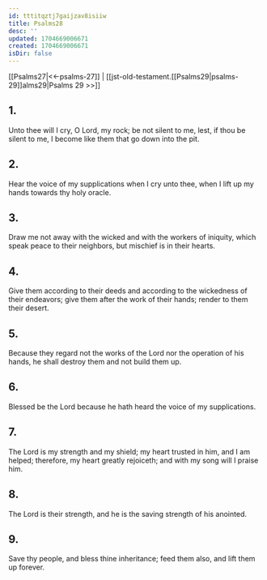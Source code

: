 ```yaml
---
id: tttitqztj7gaijzav8isiiw
title: Psalms28
desc: ''
updated: 1704669006671
created: 1704669006671
isDir: false
---
```

[[Psalms27|<<-psalms-27]] | [[jst-old-testament.[[Psalms29|psalms-29]]alms29|Psalms 29 >>]]
## 1.
Unto thee will I cry, O Lord, my rock; be not silent to me, lest, if thou be silent to me, I become like them that go down into the pit.
## 2.
Hear the voice of my supplications when I cry unto thee, when I lift up my hands towards thy holy oracle.
## 3.
Draw me not away with the wicked and with the workers of iniquity, which speak peace to their neighbors, but mischief is in their hearts.
## 4.
Give them according to their deeds and according to the wickedness of their endeavors; give them after the work of their hands; render to them their desert.
## 5.
Because they regard not the works of the Lord nor the operation of his hands, he shall destroy them and not build them up.
## 6.
Blessed be the Lord because he hath heard the voice of my supplications.
## 7.
The Lord is my strength and my shield; my heart trusted in him, and I am helped; therefore, my heart greatly rejoiceth; and with my song will I praise him.
## 8.
The Lord is their strength, and he is the saving strength of his anointed.
## 9.
Save thy people, and bless thine inheritance; feed them also, and lift them up forever.

